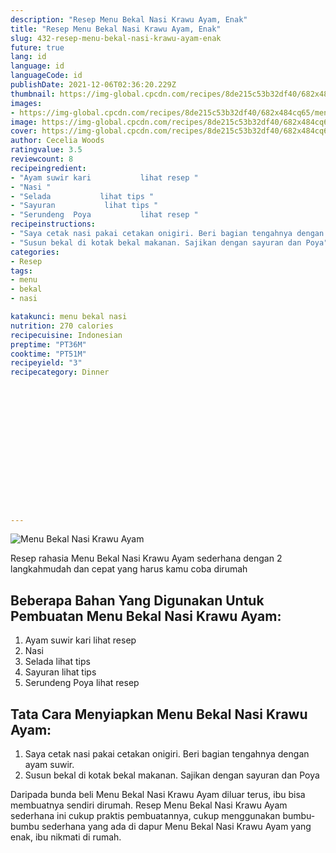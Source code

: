 ```yaml
---
description: "Resep Menu Bekal Nasi Krawu Ayam, Enak"
title: "Resep Menu Bekal Nasi Krawu Ayam, Enak"
slug: 432-resep-menu-bekal-nasi-krawu-ayam-enak
future: true
lang: id
language: id
languageCode: id
publishDate: 2021-12-06T02:36:20.229Z 
thumbnail: https://img-global.cpcdn.com/recipes/8de215c53b32df40/682x484cq65/menu-bekal-nasi-krawu-ayam-foto-resep-utama.webp
images:
- https://img-global.cpcdn.com/recipes/8de215c53b32df40/682x484cq65/menu-bekal-nasi-krawu-ayam-foto-resep-utama.webp
image: https://img-global.cpcdn.com/recipes/8de215c53b32df40/682x484cq65/menu-bekal-nasi-krawu-ayam-foto-resep-utama.webp
cover: https://img-global.cpcdn.com/recipes/8de215c53b32df40/682x484cq65/menu-bekal-nasi-krawu-ayam-foto-resep-utama.webp
author: Cecelia Woods
ratingvalue: 3.5
reviewcount: 8
recipeingredient:
- "Ayam suwir kari           lihat resep "
- "Nasi "
- "Selada           lihat tips "
- "Sayuran           lihat tips "
- "Serundeng  Poya           lihat resep "
recipeinstructions:
- "Saya cetak nasi pakai cetakan onigiri. Beri bagian tengahnya dengan ayam suwir."
- "Susun bekal di kotak bekal makanan. Sajikan dengan sayuran dan Poya"
categories:
- Resep
tags:
- menu
- bekal
- nasi

katakunci: menu bekal nasi 
nutrition: 270 calories
recipecuisine: Indonesian
preptime: "PT36M"
cooktime: "PT51M"
recipeyield: "3"
recipecategory: Dinner


     
    
    
    
    
    
    
    
    
    
    
      
    
---
```



![Menu Bekal Nasi Krawu Ayam](https://img-global.cpcdn.com/recipes/8de215c53b32df40/682x484cq65/menu-bekal-nasi-krawu-ayam-foto-resep-utama.webp)

Resep rahasia Menu Bekal Nasi Krawu Ayam  sederhana dengan 2 langkahmudah dan cepat yang harus kamu coba dirumah

<!--inarticleads1-->

## Beberapa Bahan Yang Digunakan Untuk Pembuatan Menu Bekal Nasi Krawu Ayam:

1. Ayam suwir kari           lihat resep 
1. Nasi 
1. Selada           lihat tips 
1. Sayuran           lihat tips 
1. Serundeng  Poya           lihat resep 



<!--inarticleads2-->

## Tata Cara Menyiapkan Menu Bekal Nasi Krawu Ayam:

1. Saya cetak nasi pakai cetakan onigiri. Beri bagian tengahnya dengan ayam suwir.
1. Susun bekal di kotak bekal makanan. Sajikan dengan sayuran dan Poya




Daripada bunda beli  Menu Bekal Nasi Krawu Ayam  diluar terus, ibu  bisa membuatnya sendiri dirumah. Resep  Menu Bekal Nasi Krawu Ayam  sederhana ini cukup praktis pembuatannya, cukup menggunakan bumbu-bumbu sederhana yang ada di dapur  Menu Bekal Nasi Krawu Ayam  yang enak, ibu nikmati di rumah.
